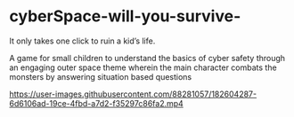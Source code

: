 # cyberSpace-will-you-survive-
 It only takes one click to ruin a kid’s life.
 
 A  game for small children to understand the basics of cyber safety through an engaging outer space theme wherein the main character combats the monsters by answering situation based questions
 
 

https://user-images.githubusercontent.com/88281057/182604287-6d6106ad-19ce-4fbd-a7d2-f35297c86fa2.mp4


 

